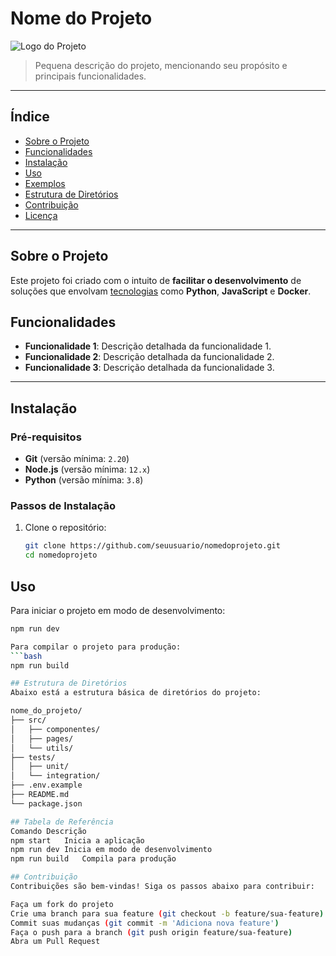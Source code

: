 # Nome do Projeto

![Logo do Projeto](https://via.placeholder.com/150 "Logo do Projeto")

> Pequena descrição do projeto, mencionando seu propósito e principais funcionalidades.

---

## Índice

- [Sobre o Projeto](#sobre-o-projeto)
- [Funcionalidades](#funcionalidades)
- [Instalação](#instalação)
- [Uso](#uso)
- [Exemplos](#exemplos)
- [Estrutura de Diretórios](#estrutura-de-diretórios)
- [Contribuição](#contribuição)
- [Licença](#licença)

---

## Sobre o Projeto

Este projeto foi criado com o intuito de **facilitar o desenvolvimento** de soluções que envolvam [tecnologias](https://www.exemplo.com) como **Python**, **JavaScript** e **Docker**.

## Funcionalidades

- **Funcionalidade 1**: Descrição detalhada da funcionalidade 1.
- **Funcionalidade 2**: Descrição detalhada da funcionalidade 2.
- **Funcionalidade 3**: Descrição detalhada da funcionalidade 3.

---

## Instalação

### Pré-requisitos

- **Git** (versão mínima: `2.20`)
- **Node.js** (versão mínima: `12.x`)
- **Python** (versão mínima: `3.8`)

### Passos de Instalação

1. Clone o repositório:
   ```bash
   git clone https://github.com/seuusuario/nomedoprojeto.git
   cd nomedoprojeto

## Uso
Para iniciar o projeto em modo de desenvolvimento:
   ```bash
   npm run dev

Para compilar o projeto para produção:
   ```bash
   npm run build

## Estrutura de Diretórios
Abaixo está a estrutura básica de diretórios do projeto:

nome_do_projeto/
├── src/
│   ├── componentes/
│   ├── pages/
│   └── utils/
├── tests/
│   ├── unit/
│   └── integration/
├── .env.example
├── README.md
└── package.json

## Tabela de Referência
Comando	Descrição
npm start	Inicia a aplicação
npm run dev	Inicia em modo de desenvolvimento
npm run build	Compila para produção

## Contribuição
Contribuições são bem-vindas! Siga os passos abaixo para contribuir:

Faça um fork do projeto
Crie uma branch para sua feature (git checkout -b feature/sua-feature)
Commit suas mudanças (git commit -m 'Adiciona nova feature')
Faça o push para a branch (git push origin feature/sua-feature)
Abra um Pull Request
